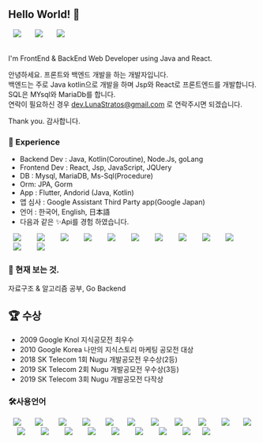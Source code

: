 ## Hello World! 👋

<div>
<img src="https://img.shields.io/badge/LunaStratos@gmail.com-EA4335?style=flat-square&logo=Gmail&logoColor=white" style="height : auto; margin-left : 10px; margin-right : 10px;"/>&nbsp;
<a href="https://www.linkedin.com/in/stratos4/" target="_blank"><img src="https://img.shields.io/badge/stratos4-0A66C2?style=flat-square&logo=LinkedIn&logoColor=white" style="height : auto; margin-left : 10px; margin-right : 10px;"/></a>&nbsp;
<a href=""><img src="https://img.shields.io/badge/LunaStratos-1DA1F2?style=flat-square&logo=Twitter&logoColor=white" style="height : auto; margin-left : 10px; margin-right : 10px;"/></a>&nbsp;
</div>

<br>I'm FrontEnd & BackEnd Web Developer using Java and React.

안녕하세요. 프론트와 백엔드 개발을 하는 개발자입니다.
<br>백엔드는 주로 Java kotlin으로 개발을 하며 Jsp와 React로 프론트엔드를 개발합니다.
<br>SQL은 MYsql와 MariaDb를 합니다.
<br>연락이 필요하신 경우 dev.LunaStratos@gmail.com 로 연락주시면 되겠습니다. 

Thank you.
감사합니다.


### 🧪 Experience

- Backend Dev : Java, Kotlin(Coroutine), Node.Js, goLang
- Frontend Dev : React, Jsp, JavaScript, JQUery
- DB : Mysql, MariaDB, Ms-Sql(Procedure)
- Orm: JPA, Gorm
- App : Flutter, Andorid (Java, Kotlin)
- 앱 심사 : Google Assistant Third Party app(Google Japan)
- 언어 : 한국어, English, 日本語
- 다음과 같은 ✨Api를 경험 하였습니다.

<div>
<img src="https://img.shields.io/badge/Google Map-4285F4?style=flat-square&logo=Google Maps&logoColor=white" style="height : auto; margin-left : 10px; margin-right : 10px;"/>
  </a>&nbsp;
<img src="https://img.shields.io/badge/Naver Map-03C75A?style=flat-square&logo=Naver&logoColor=white" style="height : auto; margin-left : 10px; margin-right : 10px;"/>
</a>&nbsp;
<img src="https://img.shields.io/badge/Mapbox-000000?style=flat-square&logo=Mapbox&logoColor=white" style="height : auto; margin-left : 10px; margin-right : 10px;"/>
</a>&nbsp;
<img src="https://img.shields.io/badge/Clova Chatbot-00C300?style=flat-square&logo=Line&logoColor=white" style="height : auto; margin-left : 10px; margin-right : 10px;"/>
</a>&nbsp;
<img src="https://img.shields.io/badge/Google Assistant-4285F4?style=flat-square&logo=GoogleAssistant&logoColor=white" style="height : auto; margin-left : 10px; margin-right : 10px;"/>
</a>&nbsp;
<img src="https://img.shields.io/badge/Paypal-00457C?style=flat-square&logo=PayPal&logoColor=white" style="height : auto; margin-left : 10px; margin-right : 10px;"/>
</a>&nbsp;
<img src="https://img.shields.io/badge/Korea Weather Api-000000?style=flat-square&logo=&logoColor=white" style="height : auto; margin-left : 10px; margin-right : 10px;"/>
</a>&nbsp;
<img src="https://img.shields.io/badge/Korea Micro Dust Api-000000?style=flat-square&logo=&logoColor=white" style="height : auto; margin-left : 10px; margin-right : 10px;"/>
</a>&nbsp;
<img src="https://img.shields.io/badge/Korea Seoul Metro Api-FF9E0F?style=flat-square&logo=&logoColor=white" style="height : auto; margin-left : 10px; margin-right : 10px;"/>
</a>&nbsp;
<img src="https://img.shields.io/badge/Korea Bus Api-A9225C?style=flat-square&logo=&logoColor=white" style="height : auto; margin-left : 10px; margin-right : 10px;"/>
</a>&nbsp;
<img src="https://img.shields.io/badge/Korea GasStation Price Api-FF9E0F?style=flat-square&logo=&logoColor=white" style="height : auto; margin-left : 10px; margin-right : 10px;"/>
</a>&nbsp;
<img src="https://img.shields.io/badge/Google Health-4285F4?style=flat-square&logo=Google&logoColor=white" style="height : auto; margin-left : 10px; margin-right : 10px;"/>
</a>&nbsp;
</div>

### 🎯 현재 보는 것. 

자료구조 & 알고리즘 공부, Go Backend


##  🏆 수상

- 2009 Google Knol 지식공모전 최우수
- 2010 Google Korea 나만의 지식스토리 마케팅 공모전 대상
- 2018 SK Telecom 1회 Nugu 개발공모전 우수상(2등)
- 2019 SK Telecom 2회 Nugu 개발공모전 우수상(3등)
- 2019 SK Telecom 3회 Nugu 개발공모전 다작상


### 🛠사용언어

<div>
<img src="https://img.shields.io/badge/Java-007396?style=flat-square&logo=Java&logoColor=white" style="height : auto; margin-left : 10px; margin-right : 10px;"/></a>&nbsp;
<img src="https://img.shields.io/badge/Python-3776AB?style=flat-square&logo=Python&logoColor=white" style="height : auto; margin-left : 10px; margin-right : 10px;"/>
</a>&nbsp;
<img src="https://img.shields.io/badge/Kotlin-7F52FF?style=flat-square&logo=Kotlin&logoColor=white" style="height : auto; margin-left : 10px; margin-right : 10px;"/>
</a>&nbsp;
<img src="https://img.shields.io/badge/Go-7F52FF?style=flat-square&logo=Go&logoColor=white" style="height : auto; margin-left : 10px; margin-right : 10px;"/>
</a>&nbsp;
<img src="https://img.shields.io/badge/Dart-0175C2?style=flat-square&logo=Dart&logoColor=white" style="height : auto; margin-left : 10px; margin-right : 10px;"/></a>&nbsp;
<img src="https://img.shields.io/badge/SpringBoot-6DB33F?style=flat-square&logo=SpringBoot&logoColor=white" style="height : auto; margin-left : 10px; margin-right : 10px;"/>
</a>&nbsp;
<img src="https://img.shields.io/badge/Express-000000?style=flat-square&logo=Express&logoColor=white" style="height : auto; margin-left : 10px; margin-right : 10px;"/>
</a>&nbsp;
<img src="https://img.shields.io/badge/Node.Js-339933?style=flat-square&logo=Node.js&logoColor=white" style="height : auto; margin-left : 10px; margin-right : 10px;"/>
</a>&nbsp;

<img src="https://img.shields.io/badge/HTML5-E34F26?style=flat-square&logo=HTML5&logoColor=white" style="height : auto; margin-left : 10px; margin-right : 10px;"/>
</a>&nbsp;
<img src="https://img.shields.io/badge/CSS3-1572B6?style=flat-square&logo=CSS3&logoColor=white" style="height : auto; margin-left : 10px; margin-right : 10px;"/></a>&nbsp;
<img src="https://img.shields.io/badge/JavaScript-F7DF1E?style=flat-square&logo=JavaScript&logoColor=white" style="height : auto; margin-left : 10px; margin-right : 10px;"/>
</a>&nbsp;
<img src="https://img.shields.io/badge/React-61DAFB?style=flat-square&logo=React&logoColor=white" style="height : auto; margin-left : 10px; margin-right : 10px;"/>
</a>&nbsp;

<img src="https://img.shields.io/badge/Android-3DDC84?style=flat-square&logo=Android&logoColor=white" style="height : auto; margin-left : 10px; margin-right : 10px;"/>
</a>&nbsp;

<img src="https://img.shields.io/badge/Flutter-02569B?style=flat-square&logo=Flutter&logoColor=white" style="height : auto; margin-left : 10px; margin-right : 10px;"/>
</a>&nbsp;

<img src="https://img.shields.io/badge/MySQL-4479A1?style=flat-square&logo=MySQL&logoColor=white" style="height : auto; margin-left : 10px; margin-right : 10px;"/>
</a>&nbsp;
<img src="https://img.shields.io/badge/MariaDB-003545?style=flat-square&logo=MariaDB&logoColor=white" style="height : auto; margin-left : 10px; margin-right : 10px;"/>
</a>&nbsp;
<img src="https://img.shields.io/badge/Microsoft SQL Server-CC2927?style=flat-square&logo=Microsoft SQL Server&logoColor=white" style="height : auto; margin-left : 10px; margin-right : 10px;"/>
</a>&nbsp;


<img src="https://img.shields.io/badge/Jira-0052CC?style=flat-square&logo=Jira&logoColor=white" style="height : auto; margin-left : 10px; margin-right : 10px;"/>
</a>&nbsp;

<img src="https://img.shields.io/badge/YouTrack-000000?style=flat-square&logo=IntelliJ IDEA&logoColor=white" style="height : auto; margin-left : 10px; margin-right : 10px;"/>

<img src="https://img.shields.io/badge/Google Cloud-4285F4?style=flat-square&logo=Google cloud&logoColor=white" style="height : auto; margin-left : 10px; margin-right : 10px;"/>

</a>&nbsp;
